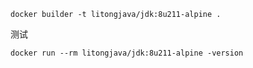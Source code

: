 ```
docker builder -t litongjava/jdk:8u211-alpine .
```
测试
```
docker run --rm litongjava/jdk:8u211-alpine -version
```

